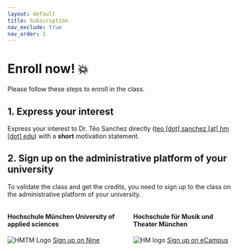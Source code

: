```yaml
---
layout: default
title: Subscription
nav_exclude: true
nav_order: 1
---
```


#  **Enroll now! 💥**

Please follow these steps to enroll in the class.

## 1. Express your interest

Express your interest to Dr. Téo Sanchez directly ([teo [dot] sanchez [at] hm [dot] edu](mailto:teo.sanchez@hm.edu)) with a **short** motivation statement.

## 2. Sign up on the administrative platform of your university 

To validate the class and get the credits, you need to sign up to the class on the administrative platform of your university.

<div class="columns">
  <div class="column">
    <h4>Hochschule München University of applied sciences</h4>
    <img src="{{ '/assets/images/logos/hm_logo.png' | relative_url }}" alt="HMTM Logo">
    <a href="https://nine.hm.edu/" class="btn fs-5 mb-4 mb-md-0 mr-2" target="_blank">Sign up on Nine</a>

  </div>
  <div class="column">
    <h4>Hochschule für Musik und Theater München</h4>
    <img src="{{ '/assets/images/logos/hmtm_logo.png' | relative_url }}" alt="HM logo">
        <a href="https://ecampus.musikhochschule-muenchen.de/" class="btn fs-5 mb-4 mb-md-0 mr-2" target="_blank">Sign up on eCampus</a>


  </div>
</div>
<!-- 
## 3. Sign up to the moodle platform

The moodle platform is open to both HM and HMTM students. It is **not** an administrative platform, but tool to exchange between students and teachers.
It is meant to gather all institutional emails, submit and collect assigments, and publish grades.

<div class="column">
    <img src="{{ '/assets/images/logos/moodle_logo.png' | relative_url }}" alt="HM logo">
        <a href="https://moodle.hm.edu/course/view.php?id=21077" class="btn fs-5 mb-4 mb-md-0 mr-2" target="_blank">Sign up on Moodle</a>
  </div>

NB: You can subscribe with and without HM credentials. Just select *DFN-AAI/eduGAIN* if you are not an HM student.
<div class="column">
  <img src="{{ '/assets/images/subscription_tuto.png' | relative_url }}" alt="HM logo">
  </div> -->



<!-- 
#  Who can participate? 

<div class="columns">
  <div class="column">
    <h4>Hochschule München University of applied sciences</h4>
    <ul>
      <li>Bachelor student in Computer Science, credited as FWP-subject;</li>
      <li>Bachelor student in Data Science, credited as FWP-subject;</li>
      <li>Bachelor student in Computer Science and Design, prerequisite of 90 achieved ECTS;</li>
      <li>Bachelor student in Digital Engineering, prerequisite of 90 achieved ECTS;</li>
    </ul>
  </div>
  <div class="column">
    <h4>Hochschule für Musik und Theater München</h4>
    Any student
  </div>
</div>




 --> 
